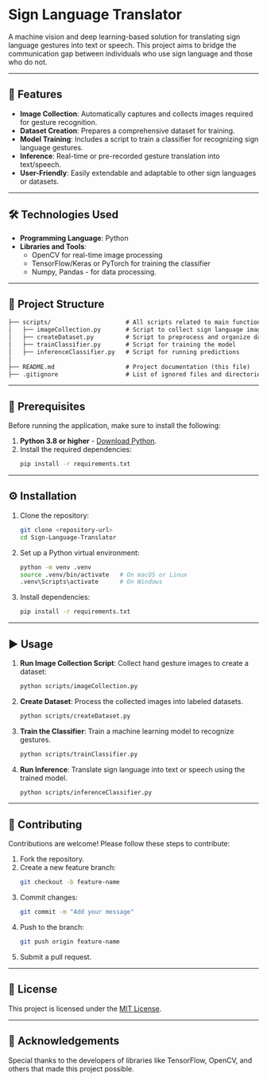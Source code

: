 # Sign Language Translator

A machine vision and deep learning-based solution for translating sign language gestures into text or speech. This project aims to bridge the communication gap between individuals who use sign language and those who do not.

---

## 🚀 Features

- **Image Collection**: Automatically captures and collects images required for gesture recognition.
- **Dataset Creation**: Prepares a comprehensive dataset for training.
- **Model Training**: Includes a script to train a classifier for recognizing sign language gestures.
- **Inference**: Real-time or pre-recorded gesture translation into text/speech.
- **User-Friendly**: Easily extendable and adaptable to other sign languages or datasets.

---

## 🛠️ Technologies Used

- **Programming Language**: Python
- **Libraries and Tools**:
  - OpenCV for real-time image processing
  - TensorFlow/Keras or PyTorch for training the classifier
  - Numpy, Pandas - for data processing.

---

## 📁 Project Structure

```markdown
├── scripts/                     # All scripts related to main functionalities
│   ├── imageCollection.py       # Script to collect sign language images
│   ├── createDataset.py         # Script to preprocess and organize datasets
│   ├── trainClassifier.py       # Script for training the model
│   ├── inferenceClassifier.py   # Script for running predictions
│
├── README.md                    # Project documentation (this file)
├── .gitignore                   # List of ignored files and directories
```

---

## 🧩 Prerequisites

Before running the application, make sure to install the following:

1. **Python 3.8 or higher** - [Download Python](https://www.python.org/downloads/).
2. Install the required dependencies:
   ```bash
   pip install -r requirements.txt
   ```

---

## ⚙️ Installation

1. Clone the repository:
   ```bash
   git clone <repository-url>
   cd Sign-Language-Translator
   ```

2. Set up a Python virtual environment:
   ```bash
   python -m venv .venv
   source .venv/bin/activate   # On macOS or Linux
   .venv\Scripts\activate      # On Windows
   ```

3. Install dependencies:
   ```bash
   pip install -r requirements.txt
   ```

---

## ▶️ Usage

1. **Run Image Collection Script**:
   Collect hand gesture images to create a dataset:
   ```bash
   python scripts/imageCollection.py
   ```

2. **Create Dataset**:
   Process the collected images into labeled datasets.
   ```bash
   python scripts/createDataset.py
   ```

3. **Train the Classifier**:
   Train a machine learning model to recognize gestures.
   ```bash
   python scripts/trainClassifier.py
   ```

4. **Run Inference**:
   Translate sign language into text or speech using the trained model.
   ```bash
   python scripts/inferenceClassifier.py
   ```

---

## 🤝 Contributing

Contributions are welcome! Please follow these steps to contribute:

1. Fork the repository.
2. Create a new feature branch:
   ```bash
   git checkout -b feature-name
   ```
3. Commit changes:
   ```bash
   git commit -m "Add your message"
   ```
4. Push to the branch:
   ```bash
   git push origin feature-name
   ```
5. Submit a pull request.

---

## 📜 License

This project is licensed under the [MIT License](LICENSE).

---

## 🌟 Acknowledgements

Special thanks to the developers of libraries like TensorFlow, OpenCV, and others that made this project possible.